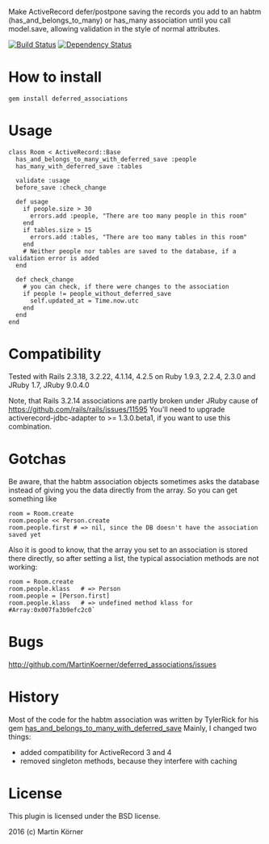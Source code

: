 Make ActiveRecord defer/postpone saving the records you add to an habtm (has_and_belongs_to_many) or has_many association
until you call model.save, allowing validation in the style of normal attributes.

[![Build Status](https://secure.travis-ci.org/MartinKoerner/deferred_associations.png?branch=master)](http://travis-ci.org/MartinKoerner/deferred_associations) [![Dependency Status](https://gemnasium.com/MartinKoerner/deferred_associations.png?travis)](https://gemnasium.com/MartinKoerner/deferred_associations)

How to install
==============

    gem install deferred_associations

Usage
=====

    class Room < ActiveRecord::Base
      has_and_belongs_to_many_with_deferred_save :people
      has_many_with_deferred_save :tables

      validate :usage
      before_save :check_change

      def usage
        if people.size > 30
          errors.add :people, "There are too many people in this room"
        end
        if tables.size > 15
          errors.add :tables, "There are too many tables in this room"
        end
        # Neither people nor tables are saved to the database, if a validation error is added
      end

      def check_change
        # you can check, if there were changes to the association
        if people != people_without_deferred_save
          self.updated_at = Time.now.utc
        end
      end
    end

Compatibility
=============

Tested with Rails 2.3.18, 3.2.22, 4.1.14, 4.2.5 on Ruby 1.9.3, 2.2.4, 2.3.0 and JRuby 1.7, JRuby 9.0.4.0

Note, that Rails 3.2.14 associations are partly broken under JRuby cause of https://github.com/rails/rails/issues/11595
You'll need to upgrade activerecord-jdbc-adapter to >= 1.3.0.beta1, if you want to use this combination.

Gotchas
=======

Be aware, that the habtm association objects sometimes asks the database instead of giving you the data directly from the array. So you can get something
like

    room = Room.create
    room.people << Person.create
    room.people.first # => nil, since the DB doesn't have the association saved yet


Also it is good to know, that the array you set to an association is stored there directly, so after setting a list, the typical association
methods are not working:

    room = Room.create
    room.people.klass   # => Person
    room.people = [Person.first]
    room.people.klass   # => undefined method klass for #Array:0x007fa3b9efc2c0`

Bugs
====

http://github.com/MartinKoerner/deferred_associations/issues

History
======

Most of the code for the habtm association was written by TylerRick for his gem [has_and_belongs_to_many_with_deferred_save](https://github.com/TylerRick/has_and_belongs_to_many_with_deferred_save)
Mainly, I changed two things:

* added compatibility for ActiveRecord 3 and 4
* removed singleton methods, because they interfere with caching

License
=======

This plugin is licensed under the BSD license.

2016 (c) Martin Körner